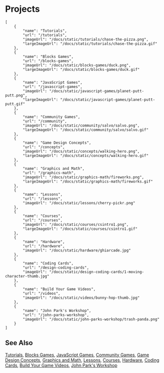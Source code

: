 # Projects

```codecard
[
    {
        "name": "Tutorials",
        "url": "/tutorials",
        "imageUrl": "/docs/static/tutorials/chase-the-pizza.png",
        "largeImageUrl": "/docs/static/tutorials/chase-the-pizza.gif"
    },
    {
        "name": "Blocks Games",
        "url": "/blocks-games",
        "imageUrl": "/docs/static/blocks-games/duck.png",
        "largeImageUrl": "/docs/static/blocks-games/duck.gif"
    },
    {
        "name": "JavaScript Games",
        "url": "/javascript-games",
        "imageUrl": "/docs/static/javascript-games/planet-putt-putt.png",
        "largeImageUrl": "/docs/static/javascript-games/planet-putt-putt.gif"
    },
    {
        "name": "Community Games",
        "url": "/community",
        "imageUrl": "/docs/static/community/salvo/salvo.png",
        "largeImageUrl": "/docs/static/community/salvo/salvo.gif"
    },
    {
        "name": "Game Design Concepts",
        "url": "/concepts",
        "imageUrl": "/docs/static/concepts/walking-hero.png",
        "largeImageUrl": "/docs/static/concepts/walking-hero.gif"
    },
    {
        "name": "Graphics and Math",
        "url": "/graphics-math",
        "imageUrl": "/docs/static/graphics-math/fireworks.png",
        "largeImageUrl": "/docs/static/graphics-math/fireworks.gif"
    },
    {
        "name": "Lessons",
        "url": "/lessons",
        "imageUrl": "/docs/static/lessons/cherry-pickr.png"
    },
    {
        "name": "Courses",
        "url": "/courses",
        "imageUrl": "/docs/static/courses/csintro1.png",
        "largeImageUrl": "/docs/static/courses/csintro1.gif"
    },
    {
        "name": "Hardware",
        "url": "/hardware",
        "imageUrl": "/docs/static/hardware/ghiarcade.jpg"
    },
    {
        "name": "Coding Cards",
        "url": "/design-coding-cards",
        "imageUrl": "/docs/static/design-coding-cards/1-moving-character-thumb.jpg"
    },
    {
        "name": "Build Your Game Videos",
        "url": "/videos",
        "imageUrl": "/docs/static/videos/bunny-hop-thumb.jpg"
    },
    {
        "name": "John Park's Workshop",
        "url": "/john-parks-workshop",
        "imageUrl": "/docs/static/john-parks-workshop/trash-panda.png"
    }
]
```

## See Also

[Tutorials](/tutorials),
[Blocks Games](/blocks-games),
[JavaScript Games](/javascript-games),
[Community Games](/community),
[Game Design Concepts](/concepts),
[Graphics and Math](/graphics-math),
[Lessons](/lessons),
[Courses](/courses),
[Hardware](/hardware),
[Coding Cards](/design-coding-cards),
[Build Your Game Videos](/videos),
[John Park's Workshop](/john-parks-workshop)

